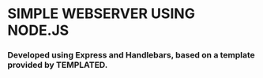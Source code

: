 # SIMPLE WEBSERVER USING NODE.JS
### Developed using Express and Handlebars, based on a template provided by TEMPLATED.
###